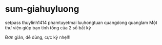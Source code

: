# sum-giahuyluong
setpass
thuylinh1414
phamtuyetmai
luuhongtuan
quangdong
quanglam
Một thư viện giúp bạn tính tổng của 2 số bất kỳ

Đơn giản, dễ dùng, cực kỳ nhẹ!!!
